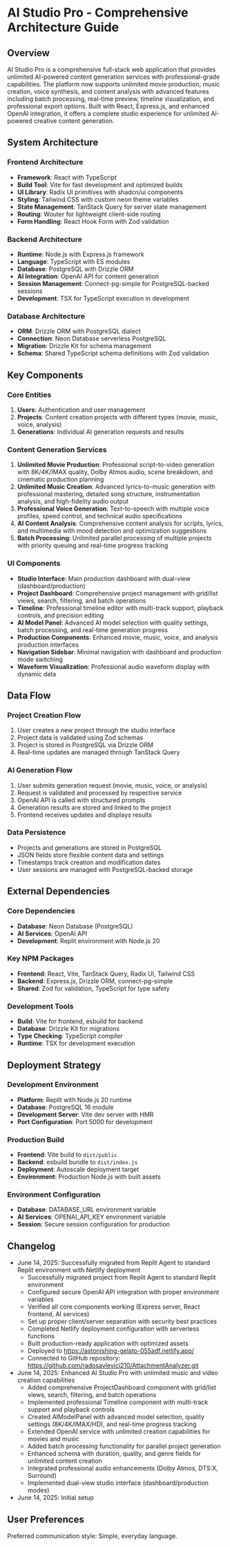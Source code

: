 # AI Studio Pro - Comprehensive Architecture Guide

## Overview

AI Studio Pro is a comprehensive full-stack web application that provides unlimited AI-powered content generation services with professional-grade capabilities. The platform now supports unlimited movie production, music creation, voice synthesis, and content analysis with advanced features including batch processing, real-time preview, timeline visualization, and professional export options. Built with React, Express.js, and enhanced OpenAI integration, it offers a complete studio experience for unlimited AI-powered creative content generation.

## System Architecture

### Frontend Architecture
- **Framework**: React with TypeScript
- **Build Tool**: Vite for fast development and optimized builds
- **UI Library**: Radix UI primitives with shadcn/ui components
- **Styling**: Tailwind CSS with custom neon theme variables
- **State Management**: TanStack Query for server state management
- **Routing**: Wouter for lightweight client-side routing
- **Form Handling**: React Hook Form with Zod validation

### Backend Architecture
- **Runtime**: Node.js with Express.js framework
- **Language**: TypeScript with ES modules
- **Database**: PostgreSQL with Drizzle ORM
- **AI Integration**: OpenAI API for content generation
- **Session Management**: Connect-pg-simple for PostgreSQL-backed sessions
- **Development**: TSX for TypeScript execution in development

### Database Architecture
- **ORM**: Drizzle ORM with PostgreSQL dialect
- **Connection**: Neon Database serverless PostgreSQL
- **Migration**: Drizzle Kit for schema management
- **Schema**: Shared TypeScript schema definitions with Zod validation

## Key Components

### Core Entities
1. **Users**: Authentication and user management
2. **Projects**: Content creation projects with different types (movie, music, voice, analysis)
3. **Generations**: Individual AI generation requests and results

### Content Generation Services
1. **Unlimited Movie Production**: Professional script-to-video generation with 8K/4K/IMAX quality, Dolby Atmos audio, scene breakdown, and cinematic production planning
2. **Unlimited Music Creation**: Advanced lyrics-to-music generation with professional mastering, detailed song structure, instrumentation analysis, and high-fidelity audio output
3. **Professional Voice Generation**: Text-to-speech with multiple voice profiles, speed control, and technical audio specifications
4. **AI Content Analysis**: Comprehensive content analysis for scripts, lyrics, and multimedia with mood detection and optimization suggestions
5. **Batch Processing**: Unlimited parallel processing of multiple projects with priority queuing and real-time progress tracking

### UI Components
- **Studio Interface**: Main production dashboard with dual-view (dashboard/production)
- **Project Dashboard**: Comprehensive project management with grid/list views, search, filtering, and batch operations
- **Timeline**: Professional timeline editor with multi-track support, playback controls, and precision editing
- **AI Model Panel**: Advanced AI model selection with quality settings, batch processing, and real-time generation progress
- **Production Components**: Enhanced movie, music, voice, and analysis production interfaces
- **Navigation Sidebar**: Minimal navigation with dashboard and production mode switching
- **Waveform Visualization**: Professional audio waveform display with dynamic data

## Data Flow

### Project Creation Flow
1. User creates a new project through the studio interface
2. Project data is validated using Zod schemas
3. Project is stored in PostgreSQL via Drizzle ORM
4. Real-time updates are managed through TanStack Query

### AI Generation Flow
1. User submits generation request (movie, music, voice, or analysis)
2. Request is validated and processed by respective service
3. OpenAI API is called with structured prompts
4. Generation results are stored and linked to the project
5. Frontend receives updates and displays results

### Data Persistence
- Projects and generations are stored in PostgreSQL
- JSON fields store flexible content data and settings
- Timestamps track creation and modification dates
- User sessions are managed with PostgreSQL-backed storage

## External Dependencies

### Core Dependencies
- **Database**: Neon Database (PostgreSQL)
- **AI Services**: OpenAI API
- **Development**: Replit environment with Node.js 20

### Key NPM Packages
- **Frontend**: React, Vite, TanStack Query, Radix UI, Tailwind CSS
- **Backend**: Express.js, Drizzle ORM, connect-pg-simple
- **Shared**: Zod for validation, TypeScript for type safety

### Development Tools
- **Build**: Vite for frontend, esbuild for backend
- **Database**: Drizzle Kit for migrations
- **Type Checking**: TypeScript compiler
- **Runtime**: TSX for development execution

## Deployment Strategy

### Development Environment
- **Platform**: Replit with Node.js 20 runtime
- **Database**: PostgreSQL 16 module
- **Development Server**: Vite dev server with HMR
- **Port Configuration**: Port 5000 for development

### Production Build
- **Frontend**: Vite build to `dist/public`
- **Backend**: esbuild bundle to `dist/index.js`
- **Deployment**: Autoscale deployment target
- **Environment**: Production Node.js with built assets

### Environment Configuration
- **Database**: DATABASE_URL environment variable
- **AI Services**: OPENAI_API_KEY environment variable
- **Session**: Secure session configuration for production

## Changelog

- June 14, 2025: Successfully migrated from Replit Agent to standard Replit environment with Netlify deployment
  - Successfully migrated project from Replit Agent to standard Replit environment
  - Configured secure OpenAI API integration with proper environment variables
  - Verified all core components working (Express server, React frontend, AI services)
  - Set up proper client/server separation with security best practices
  - Completed Netlify deployment configuration with serverless functions
  - Built production-ready application with optimized assets
  - Deployed to https://astonishing-gelato-055adf.netlify.app/
  - Connected to GitHub repository: https://github.com/radosavlevici210/AttachmentAnalyzer.git
- June 14, 2025: Enhanced AI Studio Pro with unlimited music and video creation capabilities
  - Added comprehensive ProjectDashboard component with grid/list views, search, filtering, and batch operations
  - Implemented professional Timeline component with multi-track support and playback controls
  - Created AIModelPanel with advanced model selection, quality settings (8K/4K/IMAX/HD), and real-time progress tracking
  - Extended OpenAI service with unlimited creation capabilities for movies and music
  - Added batch processing functionality for parallel project generation
  - Enhanced schema with duration, quality, and genre fields for unlimited content creation
  - Integrated professional audio enhancements (Dolby Atmos, DTS:X, Surround)
  - Implemented dual-view studio interface (dashboard/production modes)
- June 14, 2025: Initial setup

## User Preferences

Preferred communication style: Simple, everyday language.